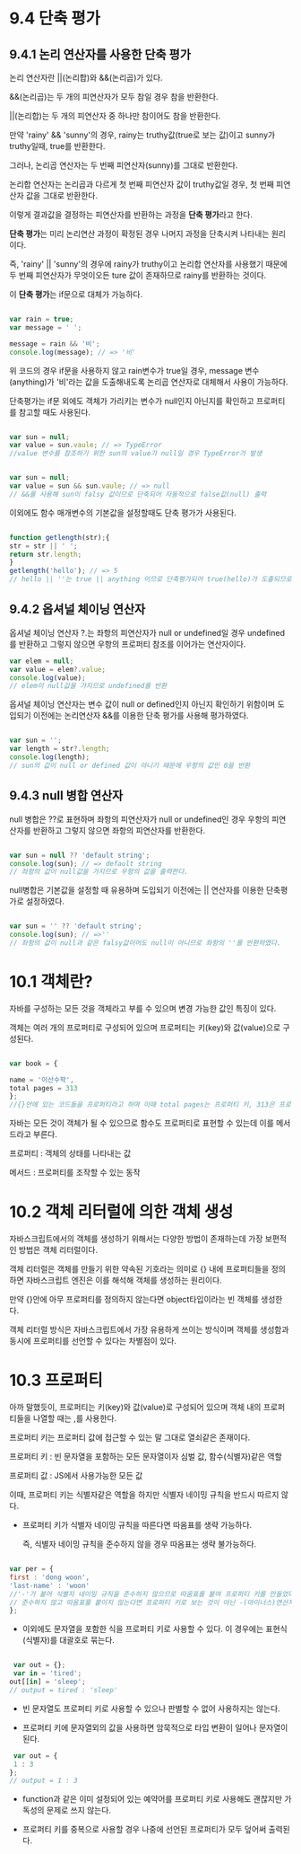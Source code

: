 # 9.4 단축 평가
## 9.4.1 논리 연산자를 사용한 단축 평가
논리 연산자란 ||(논리합)와 &&(논리곱)가 있다. 

&&(논리곱)는 두 개의 피연산자가 모두 참일 경우 참을 반환한다.

||(논리합)는 두 개의 피연산자 중 하나만 참이어도 참을 반환한다.

만약 'rainy' && 'sunny'의 경우, rainy는 truthy값(true로 보는 값)이고 sunny가 truthy일때, true를 반환한다.

그러나, 논리곱 연산자는 두 번째 피연산자(sunny)를 그대로 반환한다.

논리합 연산자는 논리곱과 다르게 첫 번째 피연산자 값이 truthy값일 경우, 첫 번째 피연산자 값을 그대로 반환한다.

이렇게 결과값을 결정하는 피연산자를 반환하는 과정을 **단축 평가**라고 한다.

**단축 평가**는 미리 논리연산 과정이 확정된 경우 나머지 과정을 단축시켜 나타내는 원리이다.

즉, 'rainy' || 'sunny'의 경우에 rainy가 truthy이고 논리합 연산자를 사용했기 때문에 두 번째 피연산자가 무엇이오든 ture 값이 존재하므로 rainy를 반환하는 것이다.

이 **단축 평가**는 if문으로 대체가 가능하다.
```javascript

var rain = true;
var message = ' ';

message = rain && '비';
console.log(message); // => '비'
```

위 코드의 경우 if문을 사용하지 않고 rain변수가 true일 경우, message 변수(anything)가 '비'라는 값을 도출해내도록 논리곱 연산자로 대체해서 사용이 가능하다. 

단축평가는 if문 외에도 객체가 가리키는 변수가 null인지 아닌지를 확인하고 프로퍼티를 참고할 때도 사용된다.

```javascript

var sun = null;
var value = sun.vaule; // => TypeError
//value 변수를 참조하기 위한 sun의 value가 null일 경우 TypeError가 발생
```

```javascript

var sun = null;
var value = sun && sun.vaule; // => null
// &&를 사용해 sun이 falsy 값이므로 단축되어 자동적으로 false값(null) 출력
```

이외에도 함수 매개변수의 기본값을 설정할때도 단축 평가가 사용된다.

```javascript

function getlength(str);{
str = str || ' ';
return str.length;
}
getlength('hello'); // => 5
// hello || ''는 true || anything 이므로 단축평가되어 true(hello)가 도출되므로 str.length를 통해 str의 길이(=hello의 길이) 5를 출력된다.
```

## 9.4.2 옵셔널 체이닝 연산자

옵셔널 체이닝 연산자 ?.는 좌항의 피연산자가 null or undefined일 경우 undefined를 반환하고 그렇지 않으면 우항의 프로퍼티 참조를 이어가는 연산자이다.

```javascript
var elem = null;
var value = elem?.value;
console.log(value);
// elem이 null값을 가지므로 undefined를 반환
```
옵셔널 체이닝 연산자는 변수 값이 null or defined인지 아닌지 확인하기 위함이며 도입되기 이전에는 논리연산자 &&를 이용한 단축 평가를 사용해 평가하였다.
```javascript

var sun = '';
var length = str?.length;
console.log(length);
// sun의 값이 null or defined 값이 아니기 때문에 우항의 값인 0을 반환
```

## 9.4.3 null 병합 연산자

null 병합은 ??로 표현하며 좌항의 피연산자가 null or undefined인 경우 우항의 피연산자를 반환하고 그렇지 않으면 좌항의 피연산자를 반환한다.

```javascript

var sun = null ?? 'default string';
console.log(sun); // => default string
// 좌항의 값이 null값을 가지므로 우항의 값을 출력한다. 
```
null병합은 기본값을 설정할 때 유용하며 도입되기 이전에는 || 연산자를 이용한 단축평가로 설정하였다.

```javascript

var sun = '' ?? 'default string';
console.log(sun); // =>''
// 좌항의 값이 null과 같은 falsy값이어도 null이 아니므로 좌항의 ''를 반환하였다.
```
# 10.1 객체란?

자바를 구성하는 모든 것을 객체라고 부를 수 있으며 변경 가능한 값인 특징이 있다.

객체는 여러 개의 프로퍼티로 구성되어 있으며 프로퍼티는 키(key)와 값(value)으로 구성된다.

```javascript

var book = {

name = '이산수학',
total pages = 313
};
//{}안에 있는 코드들을 프로퍼티라고 하며 이때 total pages는 프로퍼티 키, 313은 프로퍼티 값이라고 할 수 있다.
```
자바는 모든 것이 객체가 될 수 있으므로 함수도 프로퍼티로 표현할 수 있는데 이를 메서드라고 부른다.

프로퍼티 : 객체의 상태를 나타내는 값

메서드 : 프로퍼티를 조작할 수 있는 동작

# 10.2 객체 리터럴에 의한 객체 생성

자바스크립트에서의 객체를 생성하기 위해서는 다양한 방법이 존재하는데 가장 보편적인 방법은 객체 리터럴이다.

객체 리터럴은 객체를 만들기 위한 약속된 기호라는 의미로 {} 내에 프로퍼티들을 정의하면 자바스크립트 엔진은 이를 해석해 객체를 생성하는 원리이다.

만약 {}안에 아무 프로퍼티를 정의하지 않는다면 object타입이라는 빈 객체를 생성한다.

객체 리터럴 방식은 자바스크립트에서 가장 유용하게 쓰이는 방식이며 객체를 생성함과 동시에 프로퍼티를 선언할 수 있다는 차별점이 있다.

# 10.3 프로퍼티

아까 말했듯이, 프로퍼티는 키(key)와 값(value)로 구성되어 있으며 객체 내의 프로퍼티들을 나열할 때는 ,를 사용한다.

프로퍼티 키는 프로퍼티 값에 접근할 수 있는 말 그대로 열쇠같은 존재이다. 

프로퍼티 키 : 빈 문자열을 포함하는 모든 문자열이자 심벌 값, 함수(식별자)같은 역할

프로퍼티 값 : JS에서 사용가능한 모든 값

이때, 프로퍼티 키는 식별자같은 역할을 하지만 식별자 네이밍 규칙을 반드시 따르지 않다.

- 프로퍼티 키가 식별자 네이밍 규칙을 따른다면 따옴표를 생략 가능하다. 

   즉, 식별자 네이밍 규칙을 준수하지 않을 경우 따옴표는 생략 불가능하다.

```javascript

var per = {
first : 'dong woon',
'last-name' : 'woon'
//'-'가 붙어 식별자 네이밍 규칙을 준수하지 않으므로 따옴표를 붙여 프로퍼티 키를 만들었다.
// 준수하지 않고 따옴표를 붙이지 않는다면 프로퍼티 키로 보는 것이 아닌 -(마이너스)연산자로 구성된 식으로 본다.
};

```
- 이외에도 문자열을 포함한 식을 프로퍼티 키로 사용할 수 있다. 이 경우에는 표현식(식별자)를 대괄호로 묶는다.
```javascript

 var out = {};
 var in = 'tired';
out[[in] = 'sleep';
// output = tired : 'sleep'
```
- 빈 문자열도 프로퍼티 키로 사용할 수 있으나 판별할 수 없어 사용하지는 않는다.

- 프로퍼티 키에 문자열외의 값을 사용하면 암묵적으로 타입 변환이 일어나 문자열이 된다.
```javascript
 var out = {
 1 : 3
};
// output = 1 : 3
```
- function과 같은 이미 설정되어 있는 예약어를 프로퍼티 키로 사용해도 괜찮지만 가독성의 문제로 쓰지 않는다.

- 프로퍼티 키를 중복으로 사용할 경우 나중에 선언된 프로퍼티가 모두 덮어써 출력된다.

